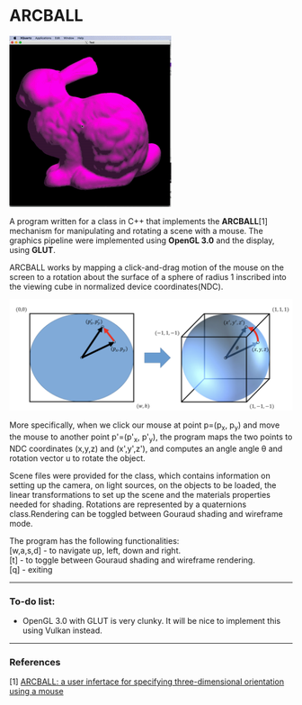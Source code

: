 # ARCBALL

<img src="animation/moving_bunny.gif?raw=true"/>

A program written for a class in C++ that implements the **ARCBALL**[1] mechanism for manipulating and rotating a scene with a mouse. The graphics pipeline were implemented using **OpenGL 3.0** and the display, using **GLUT**. 

ARCBALL works by mapping a click-and-drag motion of the mouse on the screen to a rotation about the surface of a sphere of radius 1 inscribed into the viewing cube in normalized device coordinates(NDC).

<img src="images/arcball.png?raw=true"/>

More specifically, when we click our mouse at point p=(p<sub>x</sub>, p<sub>y</sub>) and move the mouse to another point p'=(p'<sub>x</sub>, p'<sub>y</sub>), the program maps the two points to NDC coordinates (x,y,z) and (x',y',z'), and computes an angle angle &theta; and rotation vector u to rotate the object. 

Scene files were provided for the class, which contains information on setting up the camera, on light sources, on the objects to be loaded, the linear transformations to set up the scene and the materials properties needed for shading. Rotations are represented by a quaternions class.Rendering can be toggled between Gouraud shading and wireframe mode. 

The program has the following functionalities:
<br>
[w,a,s,d] - to navigate up, left, down and right.
<br>
[t] - to toggle between Gouraud shading and wireframe rendering.
<br>
[q] - exiting
___

### To-do list:

- OpenGL 3.0 with GLUT is very clunky. It will be nice to implement this using Vulkan instead.
___

### References

[1] [ARCBALL: a user infertace for specifying three-dimensional orientation using a mouse](https://dl.acm.org/doi/10.5555/155294.155312)


